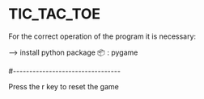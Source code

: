 # TIC_TAC_TOE

For the correct operation of the program it is necessary:

--> install python package 📦 : pygame 

#---------------------------------

Press the r key to reset the game

